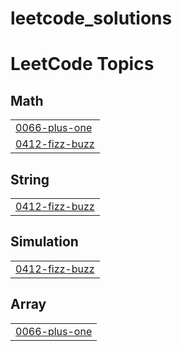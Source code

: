 # leetcode_solutions
<!---LeetCode Topics Start-->
# LeetCode Topics
## Math
|  |
| ------- |
| [0066-plus-one](https://github.com/rizwanmuhammedd/leetcode_solutions/tree/master/0066-plus-one) |
| [0412-fizz-buzz](https://github.com/rizwanmuhammedd/leetcode_solutions/tree/master/0412-fizz-buzz) |
## String
|  |
| ------- |
| [0412-fizz-buzz](https://github.com/rizwanmuhammedd/leetcode_solutions/tree/master/0412-fizz-buzz) |
## Simulation
|  |
| ------- |
| [0412-fizz-buzz](https://github.com/rizwanmuhammedd/leetcode_solutions/tree/master/0412-fizz-buzz) |
## Array
|  |
| ------- |
| [0066-plus-one](https://github.com/rizwanmuhammedd/leetcode_solutions/tree/master/0066-plus-one) |
<!---LeetCode Topics End-->